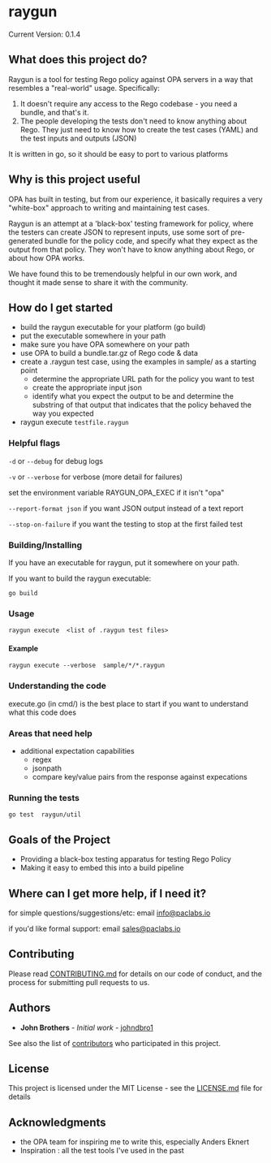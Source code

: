 # raygun

Current Version: 0.1.4

## What does this project do?
   Raygun is a tool for testing Rego policy against OPA servers in a way that resembles a "real-world" usage.  Specifically:

   1. It doesn't require any access to the Rego codebase - you need a bundle, and that's it.
   2. The people developing the tests don't need to know anything about Rego.  They just need to know how to create the test cases (YAML) and the test inputs and outputs (JSON)

   It is written in go, so it should be easy to port to various platforms


## Why is this project useful

   OPA has built in testing, but from our experience, it basically requires a very "white-box"
   approach to writing and maintaining test cases.

   Raygun is an attempt at a 'black-box' testing framework for policy, where the testers can
   create JSON to represent inputs, use some sort of pre-generated bundle for the policy code,
   and specify what they expect as the output from that policy.  They won't have to know anything
   about Rego, or about how OPA works.

   We have found this to be tremendously helpful in our own work, and thought it made sense
   to share it with the community.

## How do I get started

* build the raygun executable for your platform (go build)
* put the executable somewhere in your path
* make sure you have OPA somewhere on your path
* use OPA to build a bundle.tar.gz of Rego code & data
* create a .raygun test case, using the examples in sample/ as a starting point
   * determine the appropriate URL path for the policy you want to test
   * create the appropriate input json
   * identify what you expect the output to be and determine the substring of that output that indicates that the policy behaved the way you expected
* raygun execute ```testfile.raygun```

### Helpful flags

```-d``` or ```--debug``` for debug logs

```-v``` or ```--verbose``` for verbose (more detail for failures)

set the environment variable RAYGUN_OPA_EXEC if it isn't "opa"

```--report-format json``` if you want JSON output instead of a text report

```--stop-on-failure``` if you want the testing to stop at the first failed test

### Building/Installing

If you have an executable for raygun, put it somewhere on your path.

If you want to build the raygun executable:

```
go build
```

### Usage

```
raygun execute  <list of .raygun test files>
```

#### Example
```
raygun execute --verbose  sample/*/*.raygun
```

### Understanding the code

   execute.go (in cmd/) is the best place to start if you want to understand what this code does

### Areas that need help

* additional expectation capabilities
   * regex
   * jsonpath
   * compare key/value pairs from the response against expecations

### Running the tests

```
go test  raygun/util
```


## Goals of the Project

   * Providing a black-box testing apparatus for testing Rego Policy
   * Making it easy to embed this into a build pipeline


## Where can I get more help, if I need it?

   for simple questions/suggestions/etc: email info@paclabs.io

   if you'd like formal support: email sales@paclabs.io



## Contributing

Please read [CONTRIBUTING.md]() for details on our code of conduct, and the process for submitting pull requests to us.


## Authors

* **John Brothers** - *Initial work* - [johndbro1](https://github.com/johndbro1)

See also the list of [contributors](https://github.com/paclabsnet/raygun/contributors) who participated in this project.

## License

This project is licensed under the MIT License - see the [LICENSE.md](LICENSE.md) file for details

## Acknowledgments

* the OPA team for inspiring me to write this, especially Anders Eknert
* Inspiration : all the test tools I've used in the past

